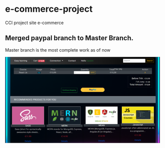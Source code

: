 # e-commerce-project
CCI project site e-commerce


## Merged paypal branch to Master Branch.
<p> Master branch is the most complete work as of now </p>

![alt text](https://github.com/tenzind12/e-commerce-project/blob/master/img/Screenshot.png?raw=true)
<!-- https://github.com/tenzind12/e-commerce-project/blob/master/img/Screenshot.png -->
